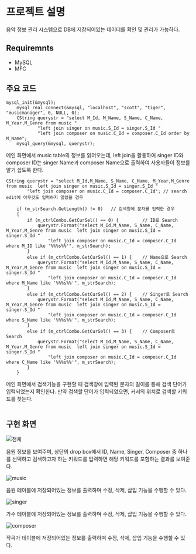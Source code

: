 # 프로젝트 설명
음악 정보 관리 시스템으로 DB에 저장되어있는 데이터를 확인 및 관리가 가능하다.

## Requiremnts
- MySQL
- MFC

## 주요 코드
```
mysql_init(&mysql);
	mysql_real_connect(&mysql, "localhost", "scott", "tiger", "musicmanager", 0, NULL, 0);
	CString querystr = "select M_Id, M_Name, S_Name, C_Name, M_Year,M_Genre	from music "
			"left join singer on music.S_Id = singer.S_Id "
			"left join composer on music.C_Id = composer.C_Id order by M_Name";
	mysql_query(&mysql, querystr);
```
메인 화면에서 music table의 정보를 읽어오는데, left join을 활용하여 singer ID와 composer ID는 singer Name과 composer Name으로 출력하여 사용자들이 정보를 알기 쉽도록 한다.





```
CString querystr = "select M_Id,M_Name, S_Name, C_Name, M_Year,M_Genre	from music	left join singer on music.S_Id = singer.S_Id "
		"left join composer on music.C_Id = composer.C_Id";	// search edit에 아무것도 입력하지 않았을 경우

	if (m_strSearch.GetLength() != 0)	// 검색창에 문자를 입력한 경우
	{
		if (m_ctrlCombo.GetCurSel() == 0) {			// ID로 Search
			querystr.Format("select M_Id,M_Name, S_Name, C_Name, M_Year,M_Genre	from music	left join singer on music.S_Id = singer.S_Id " 
				"left join composer on music.C_Id = composer.C_Id where M_ID like '%%%s%%'", m_strSearch);
		}
		else if (m_ctrlCombo.GetCurSel() == 1) {	// Name으로 Search
			querystr.Format("select M_Id,M_Name, S_Name, C_Name, M_Year,M_Genre	from music	left join singer on music.S_Id = singer.S_Id "
				"left join composer on music.C_Id = composer.C_Id where M_Name like '%%%s%%'", m_strSearch);
		}
		else if (m_ctrlCombo.GetCurSel() == 2) {	// Singer로 Search
			querystr.Format("select M_Id,M_Name, S_Name, C_Name, M_Year,M_Genre	from music	left join singer on music.S_Id = singer.S_Id "
				"left join composer on music.C_Id = composer.C_Id where S_Name like '%%%s%%'", m_strSearch);
		}
		else if (m_ctrlCombo.GetCurSel() == 3) {	// Composer로 Search
			querystr.Format("select M_Id,M_Name, S_Name, C_Name, M_Year,M_Genre	from music	left join singer on music.S_Id = singer.S_Id "
				"left join composer on music.C_Id = composer.C_Id where C_Name like '%%%s%%'", m_strSearch);
		}
	}
```
메인 화면에서 검색기능을 구현할 때 검색창에 입력된 문자의 길이를 통해 검색 단어가 입력되었는지 확인한다. 만약 검색할 단어가 입력되었으면, 커서의 위치로 검색할 키워드를 찾는다.

```

```

## 구현 화면
![전체](https://user-images.githubusercontent.com/29061016/101756144-0dff7a00-3b19-11eb-838f-19c267926784.png)

음원 정보를 보여주며, 상단의 drop box에서 ID, Name, Singer, Composer 중 하나를 선택하고 검색하고자 하는 키워드를 입력하면 해당 키워드를 포함하는 결과를 보여준다.

![music](https://user-images.githubusercontent.com/29061016/101756193-1ce62c80-3b19-11eb-9fc8-563a2fca6dd9.png)

음원 테이블에 저장되어있는 정보를 출력하며 수정, 삭제, 삽입 기능을 수행할 수 있다.

![singer](https://user-images.githubusercontent.com/29061016/101756217-253e6780-3b19-11eb-9a2d-5882b00af6e7.png)

가수 테이블에 저장되어있는 정보를 출력하며 수정, 삭제, 삽입 기능을 수행할 수 있다.

![composer](https://user-images.githubusercontent.com/29061016/101756235-2a031b80-3b19-11eb-9bf0-a64c2f432376.png)

작곡가 테이블에 저장되어있는 정보를 출력하며 수정, 삭제, 삽입 기능을 수행할 수 있다.
